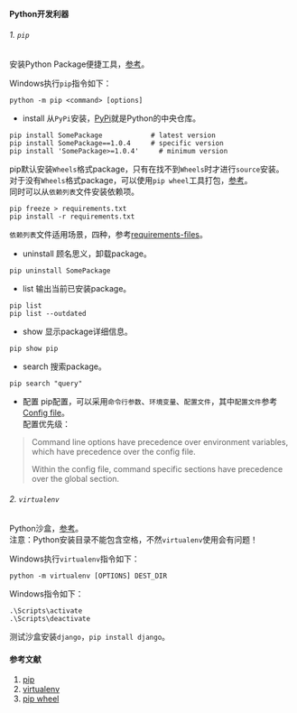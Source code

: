 #### Python开发利器

###### 1. `pip`
安装Python Package便捷工具，[参考][1]。  
  
Windows执行`pip`指令如下：
```
python -m pip <command> [options]
```
  
* install
从`PyPi`安装，[PyPi][3]就是Python的中央仓库。  
```
pip install SomePackage            # latest version
pip install SomePackage==1.0.4     # specific version
pip install 'SomePackage>=1.0.4'     # minimum version
```
pip默认安装`Wheels`格式package，只有在找不到`Wheels`时才进行`source`安装。  
对于没有`Wheels`格式package，可以使用`pip wheel`工具打包，[参考][5]。  
同时可以从`依赖列表`文件安装依赖项。
```
pip freeze > requirements.txt
pip install -r requirements.txt
```
`依赖列表`文件适用场景，四种，参考[requirements-files][4]。
  
* uninstall
顾名思义，卸载package。  
```
pip uninstall SomePackage
```
  
* list
输出当前已安装package。  
```
pip list
pip list --outdated
```
  
* show
显示package详细信息。  
```
pip show pip
```
  
* search
搜索package。  
```
pip search "query"
```
  
* 配置
pip配置，可以采用`命令行参数`、`环境变量`、`配置文件`，其中`配置文件`参考[Config file][6]。  
配置优先级：
> Command line options have precedence over environment variables, which have precedence over the config file.  
>  
> Within the config file, command specific sections have precedence over the global section.  
  
###### 2. `virtualenv`
Python沙盒，[参考][2]。   
注意：Python安装目录不能包含空格，不然`virtualenv`使用会有问题！  
  
Windows执行`virtualenv`指令如下：
```
python -m virtualenv [OPTIONS] DEST_DIR
```
  
Windows指令如下：
```
.\Scripts\activate
.\Scripts\deactivate
```
  
测试沙盒安装`django`，`pip install django`。  
  
  
#### 参考文献
1. [pip][1]
2. [virtualenv][2]
3. [pip wheel][5]


[1]: https://pip.pypa.io/en/latest/quickstart.html
[2]: https://virtualenv.pypa.io/en/latest/virtualenv.html
[3]: https://pypi.python.org/pypi/
[4]: https://pip.pypa.io/en/latest/user_guide.html#requirements-files
[5]: https://pip.pypa.io/en/latest/reference/pip_wheel.html
[6]: https://pip.pypa.io/en/latest/user_guide.html#config-file
